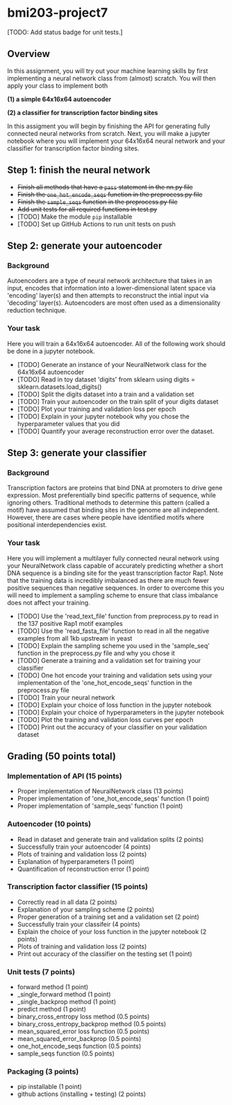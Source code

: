 # bmi203-project7

[TODO: Add status badge for unit tests.]

## Overview

In this assignment, you will try out your machine learning skills by first implementing a neural network
class from (almost) scratch. You will then apply your class to implement both

**(1) a simple 64x16x64 autoencoder**

**(2) a classifier for transcription factor binding sites**

In this assigment you will begin by finishing the API for generating fully connected neural networks from scratch.
Next, you will make a jupyter notebook where you will implement your 64x16x64 neural network and your 
classifier for transcription factor binding sites.

## Step 1: finish the neural network

* ~~Finish all methods that have a `pass` statement in the nn.py file~~
* ~~Finish the `one_hot_encode_seqs` function in the preprocess.py file~~
* ~~Finish the `sample_seqs` function in the preprocess.py file~~
* ~~Add unit tests for all required functions in test.py~~
* [TODO] Make the module `pip` installable
* [TODO] Set up GitHub Actions to run unit tests on push

## Step 2: generate your autoencoder

### Background

Autoencoders are a type of neural network architecture that takes in an input, encodes that information
into a lower-dimensional latent space via 'encoding' layer(s) and then attempts to reconstruct the intial
input via 'decoding' layer(s). Autoencoders are most often used as a dimensionality reduction technique.

### Your task

Here you will train a 64x16x64 autoencoder. All of the following work should be done in a jupyter notebook.

* [TODO] Generate an instance of your NeuralNetwork class for the 64x16x64 autoencoder
* [TODO] Read in toy dataset 'digits' from sklearn using digits = sklearn.datasets.load_digits()
* [TODO] Split the digits dataset into a train and a validation set
* [TODO] Train your autoencoder on the train split of your digits dataset
* [TODO] Plot your training and validation loss per epoch
* [TODO] Explain in your jupyter notebook why you chose the hyperparameter values that you did
* [TODO] Quantify your average reconstruction error over the dataset.

## Step 3: generate your classifier

### Background

Transcription factors are proteins that bind DNA at promoters to drive gene expression. 
Most preferentially bind specific patterns of sequence, while ignoring others. 
Traditional methods to determine this pattern (called a motif) have assumed that binding 
sites in the genome are all independent. However, there are cases where people have identified motifs where
positional interdependencies exist.

### Your task

Here you will implement a multilayer fully connected neural network using your NeuralNetwork class
capable of accurately predicting whether a short DNA sequence is a binding site for the 
yeast transcription factor Rap1. Note that the training data is incredibly imbalanced as
there are much fewer positive sequences than negative sequences. In order to overcome this
you will need to implement a sampling scheme to ensure that class imbalance does not affect
your training.

* [TODO] Use the 'read_text_file' function from preprocess.py to read in the 137 positive Rap1 motif examples
* [TODO] Use the 'read_fasta_file' function to read in all the negative examples from all 1kb upstream in yeast
* [TODO] Explain the sampling scheme you used in the 'sample_seq' function in the preprocess.py file and why you chose it
* [TODO] Generate a training and a validation set for training your classifier
* [TODO] One hot encode your training and validation sets using your implementation of the 'one_hot_encode_seqs' function in the preprocess.py file
* [TODO] Train your neural network
* [TODO] Explain your choice of loss function in the jupyter notebook
* [TODO] Explain your choice of hyperparameters in the jupyter notebook
* [TODO] Plot the training and validation loss curves per epoch
* [TODO] Print out the accuracy of your classifier on your validation dataset

## Grading (50 points total)

### Implementation of API (15 points)

* Proper implementation of NeuralNetwork class (13 points)
* Proper implementation of 'one_hot_encode_seqs' function (1 point)
* Proper implementation of 'sample_seqs' function (1 point)

### Autoencoder (10 points)

* Read in dataset and generate train and validation splits (2 points)
* Successfully train your autoencoder (4 points)
* Plots of training and validation loss (2 points)
* Explanation of hyperparameters (1 point)
* Quantification of reconstruction error (1 point)

### Transcription factor classifier (15 points)

* Correctly read in all data (2 points)
* Explanation of your sampling scheme (2 points)
* Proper generation of a training set and a validation set (2 point)
* Successfully train your classifeir (4 points)
* Explain the choice of your loss function in the jupyter notebook (2 points)
* Plots of training and validation loss (2 points)
* Print out accuracy of the classifier on the testing set (1 point)

### Unit tests (7 points)

* forward method (1 point)
* _single_forward method (1 point)
* _single_backprop method (1 point)
* predict method (1 point)
* binary_cross_entropy loss method (0.5 points)
* binary_cross_entropy_backprop method (0.5 points)
* mean_squared_error loss function (0.5 points)
* mean_squared_error_backprop (0.5 points)
* one_hot_encode_seqs function (0.5 points)
* sample_seqs function (0.5 points)

### Packaging (3 points)

* pip installable (1 point)
* github actions (installing + testing) (2 points)